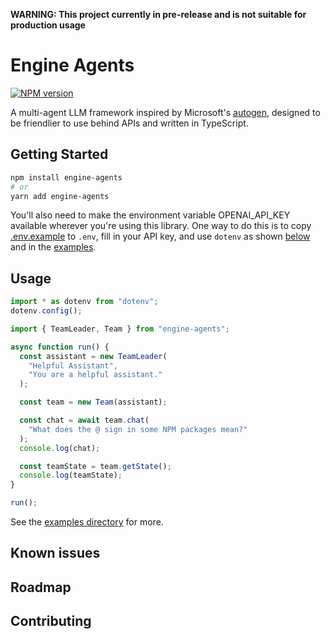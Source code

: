 **WARNING: This project currently in pre-release and is not suitable for production usage**

# Engine Agents

[![NPM version](https://img.shields.io/npm/v/engine-agents)](https://npmjs.org/package/openai/engine-agents)

A multi-agent LLM framework inspired by Microsoft's [autogen](https://github.com/microsoft/autogen),
designed to be friendlier to use behind APIs and written in TypeScript.

## Getting Started

```bash
npm install engine-agents
# or
yarn add engine-agents
```

You'll also need to make the environment variable OPENAI_API_KEY available wherever you're
using this library. One way to do this is to copy [.env.example](./.env.example) to `.env`,
fill in your API key, and use `dotenv` as shown [below](#usage) and in the [examples](./examples/).

## Usage

```typescript
import * as dotenv from "dotenv";
dotenv.config();

import { TeamLeader, Team } from "engine-agents";

async function run() {
  const assistant = new TeamLeader(
    "Helpful Assistant",
    "You are a helpful assistant."
  );

  const team = new Team(assistant);

  const chat = await team.chat(
    "What does the @ sign in some NPM packages mean?"
  );
  console.log(chat);

  const teamState = team.getState();
  console.log(teamState);
}

run();
```

See the [examples directory](./examples/) for more.

## Known issues

## Roadmap

## Contributing
